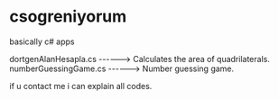 # csogreniyorum
basically c# apps

dortgenAlanHesapla.cs ------> Calculates the area of quadrilaterals.
numberGuessingGame.cs ------> Number guessing game.


if u contact me i can explain all codes.
